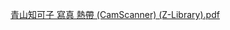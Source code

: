 [青山知可子 寫真 熱帶 (CamScanner) (Z-Library).pdf](https://github.com/user-attachments/files/16124322/CamScanner.Z-Library.pdf)
